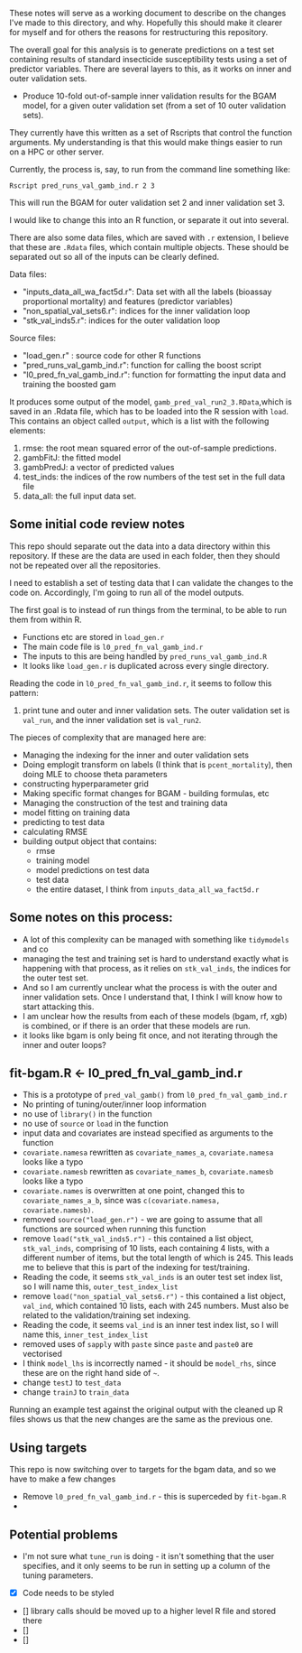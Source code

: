 These notes will serve as a working document to describe on the changes I've made to this directory, and why. Hopefully this should make it clearer for myself and for others the reasons for restructuring this repository.

The overall goal for this analysis is to generate predictions on a test set containing results of standard insecticide susceptibility tests using a set of predictor variables. There are several layers to this, as it works on inner and outer validation sets.

- Produce 10-fold out-of-sample inner validation results for the BGAM model, for a given outer validation set (from a set of 10 outer validation sets).

They currently have this written as a set of Rscripts that control the function arguments. My understanding is that this would make things easier to run on a HPC or other server.

Currently, the process is, say, to run from the command line something like:

```
Rscript pred_runs_val_gamb_ind.r 2 3 
```

This will run the BGAM for outer validation set 2 and inner validation set 3.

I would like to change this into an R function, or separate it out into several.

There are also some data files, which are saved with `.r` extension, I believe that these are `.Rdata` files, which contain multiple objects. These should be separated out so all of the inputs can be clearly defined. 

Data files:
- "inputs_data_all_wa_fact5d.r": Data set with all the labels (bioassay proportional mortality) and features (predictor variables)
- "non_spatial_val_sets6.r": indices for the inner validation loop
- "stk_val_inds5.r": indices for the outer validation loop

Source files:
- "load_gen.r" : source code for other R functions
- "pred_runs_val_gamb_ind.r": function for calling the boost script
- "l0_pred_fn_val_gamb_ind.r": function for formatting the input data and training the boosted gam

It produces some output of the model, `gamb_pred_val_run2_3.RData`,which is saved in an .Rdata file, which has to be loaded into the R session with `load`. This contains an object called `output`, which is a list with the following elements:
  1. rmse: the root mean squared error of the out-of-sample predictions.
  2. gambFitJ: the fitted model
  3. gambPredJ: a vector of predicted values
  4. test_inds: the indices of the row numbers of the test set in the full data file
  5. data_all: the full input data set.

## Some initial code review notes

This repo should separate out the data into a data directory within this repository. If these are the data are used in each folder, then they should not be repeated over all the repositories.

I need to establish a set of testing data that I can validate the changes to the code on. Accordingly, I'm going to run all of the model outputs.

The first goal is to instead of run things from the terminal, to be able to run them from within R.

- Functions etc are stored in `load_gen.r`
- The main code file is `l0_pred_fn_val_gamb_ind.r`
- The inputs to this are being handled by `pred_runs_val_gamb_ind.R`
- It looks like `load_gen.r` is duplicated across every single directory.

Reading the code in `l0_pred_fn_val_gamb_ind.r`, it seems to follow this pattern:

1. print tune and outer and inner validation sets. The outer validation set is `val_run`, and the inner validation set is `val_run2`.


The pieces of complexity that are managed here are:

- Managing the indexing for the inner and outer validation sets
- Doing emplogit transform on labels (I think that is `pcent_mortality`), then doing MLE to choose theta parameters
- constructing hyperparameter grid
- Making specific format changes for BGAM - building formulas, etc
- Managing the construction of the test and training data
- model fitting on training data
- predicting to test data
- calculating RMSE
- building output object that contains:
  - rmse
  - training model
  - model predictions on test data
  - test data
  - the entire dataset, I think from `inputs_data_all_wa_fact5d.r`
  
## Some notes on this process:

- A lot of this complexity can be managed with something like `tidymodels` and co
- managing the test and training set is hard to understand exactly what is happening with that process, as it relies on `stk_val_inds`, the indices for the outer test set.
- And so I am currently unclear what the process is with the outer and inner validation sets. Once I understand that, I think I will know how to start attacking this.
- I am unclear how the results from each of these models (bgam, rf, xgb) is combined, or if there is an order that these models are run.
- it looks like bgam is only being fit once, and not iterating through the inner and outer loops?

## fit-bgam.R <- l0_pred_fn_val_gamb_ind.r

- This is a prototype of `pred_val_gamb()` from `l0_pred_fn_val_gamb_ind.r`
- No printing of tuning/outer/inner loop information
- no use of `library()` in the function
- no use of `source` or `load` in the function
- input data and covariates are instead specified as arguments to the function
- `covariate.namesa` rewritten as `covariate_names_a`, `covariate.namesa` looks like a typo
- `covariate.namesb` rewritten as `covariate_names_b`, `covariate.namesb` looks like a typo
- `covariate.names` is overwritten at one point, changed this to `covariate_names_a_b`, since was `c(covariate.namesa, covariate.namesb)`.
- removed `source("load_gen.r")` - we are going to assume that all functions are sourced when running this function
- remove `load("stk_val_inds5.r")` - this contained a list object, `stk_val_inds`, comprising of 10 lists, each containing 4 lists, with a different number of items, but the total length of which is 245. This leads me to believe that this is part of the indexing for test/training. 
- Reading the code, it seems `stk_val_inds` is an outer test set index list, so I will name this, `outer_test_index_list`
- remove `load("non_spatial_val_sets6.r")` - this contained a list object, `val_ind`, which contained 10 lists, each with 245 numbers. Must also be related to the validation/training set indexing.
- Reading the code, it seems `val_ind` is an inner test index list, so I will name this, `inner_test_index_list`
- removed uses of `sapply` with `paste` since `paste` and `paste0` are vectorised
- I think `model_lhs` is incorrectly named - it should be `model_rhs`, since these are on the right hand side of `~`.
- change `testJ` to `test_data`
- change `trainJ` to `train_data`

Running an example test against the original output with the cleaned up R files shows us that the new changes are the same as the previous one.

## Using targets

This repo is now switching over to targets for the bgam data, and so we have to make a few changes

- Remove `l0_pred_fn_val_gamb_ind.r` - this is superceded by `fit-bgam.R`
- 

## Potential problems

- I'm not sure what `tune_run` is doing - it isn't something that the user specifies, and it only seems to be run in setting up a column of the tuning parameters.

- [x] Code needs to be styled
- [] library calls should be moved up to a higher level R file and stored there
- [] 
- []

